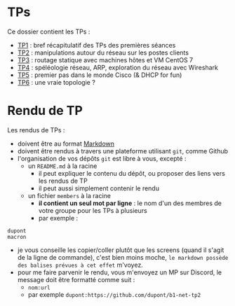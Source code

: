 # TPs

Ce dossier contient les TPs : 
* [TP1](./1) : bref récapitulatif des TPs des premières séances
* [TP2](./2) : manipulations autour du réseau sur les postes clients
* [TP3](./3) : routage statique avec machines hôtes et VM CentOS 7
* [TP4](./4) : spéléologie réseau, ARP, exploration du réseau avec Wireshark
* [TP5](./5) : premier pas dans le monde Cisco (& DHCP for fun)
* [TP6](./6) : une vraie topologie ?

# Rendu de TP

Les rendus de TPs : 
* doivent être au format [Markdown](https://github.com/adam-p/markdown-here/wiki/Markdown-Cheatsheet)
* doivent être rendus à travers une plateforme utilisant `git`, comme Github
* l'organisation de vos dépôts `git` est libre à vous, excepté :
  * un `README.md` à la racine
    * il peut expliquer le contenu du dépôt, ou proposer des liens vers les rendus de TP
    * il peut aussi simplement contenir le rendu
  * un fichier `members` à la racine
    * **il contient un seul mot par ligne** : le nom d'un des membres de votre groupe pour les TPs à plusieurs
    * par exemple :
```
dupont
macron
```
* je vous conseille les copier/coller plutôt que les screens (quand il s'agit de la ligne de commande), c'est bien moins moche, `le markdown possède des balises prévues à cet effet` m'voyez. 
* pour me faire parvenir le rendu, vous m'envoyez un MP sur Discord, le message doit être formatté comme suit : 
  * `nom:url`
  * par exemple `dupont:https://github.com/dupont/b1-net-tp2` 
